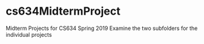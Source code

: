 # cs634MidtermProject
Midterm Projects for CS634 Spring 2019
Examine the two subfolders for the individual projects
